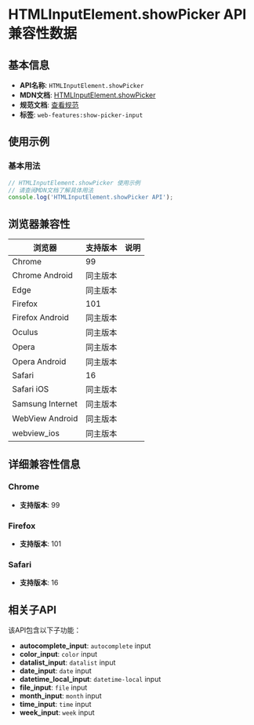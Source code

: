 # HTMLInputElement.showPicker API 兼容性数据

## 基本信息

- **API名称**: `HTMLInputElement.showPicker`
- **MDN文档**: [HTMLInputElement.showPicker](https://developer.mozilla.org/docs/Web/API/HTMLInputElement/showPicker)
- **规范文档**: [查看规范](https://html.spec.whatwg.org/multipage/input.html#dom-input-showpicker)
- **标签**: `web-features:show-picker-input`

## 使用示例

### 基本用法

```javascript
// HTMLInputElement.showPicker 使用示例
// 请查阅MDN文档了解具体用法
console.log('HTMLInputElement.showPicker API');
```

## 浏览器兼容性

| 浏览器 | 支持版本 | 说明 |
|--------|----------|------|
| Chrome | 99 |  |
| Chrome Android | 同主版本 |  |
| Edge | 同主版本 |  |
| Firefox | 101 |  |
| Firefox Android | 同主版本 |  |
| Oculus | 同主版本 |  |
| Opera | 同主版本 |  |
| Opera Android | 同主版本 |  |
| Safari | 16 |  |
| Safari iOS | 同主版本 |  |
| Samsung Internet | 同主版本 |  |
| WebView Android | 同主版本 |  |
| webview_ios | 同主版本 |  |

## 详细兼容性信息

### Chrome

- **支持版本**: 99

### Firefox

- **支持版本**: 101

### Safari

- **支持版本**: 16

## 相关子API

该API包含以下子功能：

- **autocomplete_input**: `autocomplete` input
- **color_input**: `color` input
- **datalist_input**: `datalist` input
- **date_input**: `date` input
- **datetime_local_input**: `datetime-local` input
- **file_input**: `file` input
- **month_input**: `month` input
- **time_input**: `time` input
- **week_input**: `week` input

